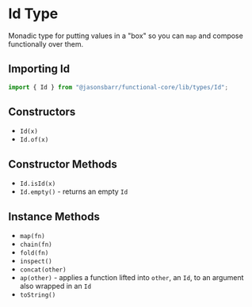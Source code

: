 # Id Type

Monadic type for putting values in a "box" so you can `map` and compose functionally over them.

## Importing Id

```js
import { Id } from "@jasonsbarr/functional-core/lib/types/Id";
```

## Constructors

- `Id(x)`
- `Id.of(x)`

## Constructor Methods

- `Id.isId(x)`
- `Id.empty()` - returns an empty `Id`

## Instance Methods

- `map(fn)`
- `chain(fn)`
- `fold(fn)`
- `inspect()`
- `concat(other)`
- `ap(other)` - applies a function lifted into `other`, an `Id`, to an argument also wrapped in an `Id`
- `toString()`
